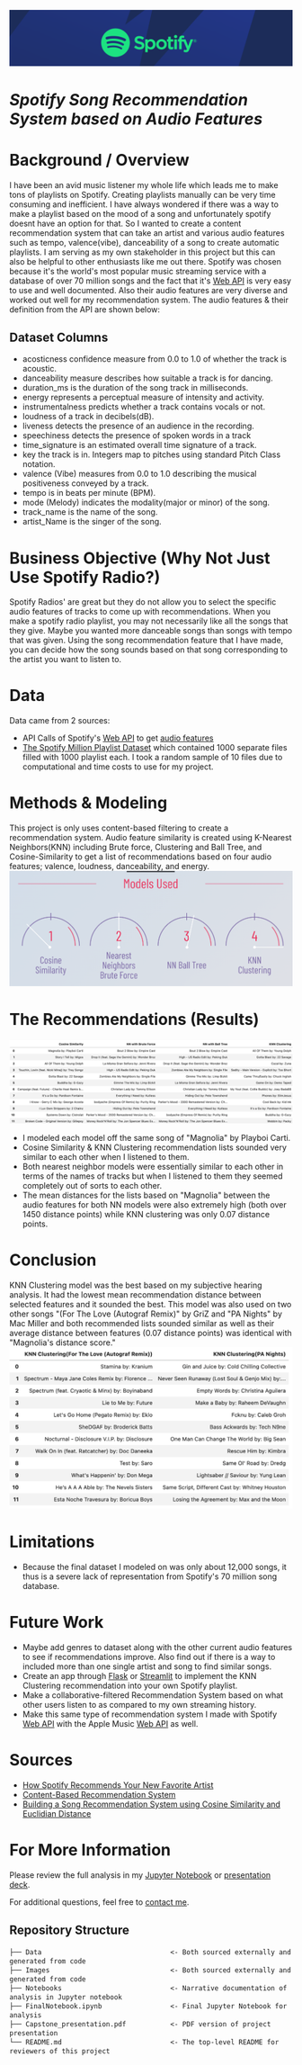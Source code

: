 ![header](./Images/usespotify.png)
# *Spotify Song Recommendation System based on Audio Features*

# Background / Overview
I have been an avid music listener my whole life which leads me to make tons of playlists on Spotify.
Creating playlists manually can be very time consuming and inefficient. I have always wondered if there was a way to make a playlist based on the mood of a song and unfortunately spotify doesnt have an option for that. So I wanted to create a content recommendation system that can take an artist and various audio features such as tempo, valence(vibe), danceability of a song to create automatic playlists. I am serving as my own stakeholder in this project but this can also be helpful to other enthusiasts like me out there. Spotify was chosen because it's the world's most popular music streaming service with a database of over 70 million songs and the fact that it's [Web API](https://developer.spotify.com/documentation/web-api/) is very easy to use and well documented. Also their audio features are very diverse and worked out well for my recommendation system. The audio features & their definition from the API are shown below:

## Dataset Columns
- acosticness confidence measure from 0.0 to 1.0 of whether the track is acoustic.
- danceability measure describes how suitable a track is for dancing.
- duration_ms is the duration of the song track in milliseconds.
- energy represents a perceptual measure of intensity and activity.
- instrumentalness predicts whether a track contains vocals or not.
- loudness of a track in decibels(dB).
- liveness detects the presence of an audience in the recording.
- speechiness detects the presence of spoken words in a track
- time_signature is an estimated overall time signature of a track.
- key the track is in. Integers map to pitches using standard Pitch Class notation.
- valence (Vibe) measures from 0.0 to 1.0 describing the musical positiveness conveyed by a track.
- tempo is in beats per minute (BPM).
- mode (Melody) indicates the modality(major or minor) of the song.
- track_name is the name of the song.
- artist_Name is the singer of the song.

# Business Objective (Why Not Just Use Spotify Radio?)
Spotify Radios' are great but they do not allow you to select the specific audio features of tracks to come up with recommendations. When you make a spotify radio playlist, you may not necessarily like all the songs that they give. Maybe you wanted more danceable songs than songs with tempo that was given. Using the song recommendation feature that I have made, you can decide how the song sounds based on that song corresponding to the artist you want to listen to.


# Data
Data came from 2 sources:
 - API Calls of Spotify's [Web API](https://developer.spotify.com/documentation/web-api/) to get [audio features](https://developer.spotify.com/documentation/web-api/reference/#/operations/get-audio-features)
 - [The Spotify Million Playlist Dataset](https://www.aicrowd.com/challenges/spotify-million-playlist-dataset-challenge) which contained 1000 separate files
 filled with 1000 playlist each. I took a random sample of 10 files due to computational and time costs to use for my project.
 

# Methods & Modeling
This project is only uses content-based filtering to create a recommendation system. Audio feature similarity is created using K-Nearest Neighbors(KNN) including Brute force, Clustering and Ball Tree, and Cosine-Similarity to get a list of recommendations based on four audio features; valence, loudness,
danceability, and energy.
![chart3](./Images/4models.png)

# The Recommendations (Results)
![chart2](./Images/updatednamemodel.png)
- I modeled each model off the same song of "Magnolia" by Playboi Carti.
- Cosine Similarity & KNN Clustering recommendation lists sounded very similar to each other when I listened to them. 
- Both nearest neighbor models were essentially similar to each other in terms of the names of tracks but when I listened to them they seemed completely out of sorts to each other. 
- The mean distances for the lists based on "Magnolia" between the audio features for both NN models were also extremely high (both over 1450 distance points) while KNN clustering was only 0.07 distance points.

# Conclusion
KNN Clustering model was the best based on my subjective hearing analysis. It had the lowest mean recommendation distance between selected features and it sounded the best. This model was also used on two other songs "(For The Love (Autograf Remix)" by GriZ and "PA Nights" by Mac Miller and both recommended lists sounded similar as well as their average distance between features (0.07 distance points) was identical with "Magnolia's distance score." 
![chart5](./Images/finalcluster.png)

# Limitations
 - Because the final dataset I modeled on was only about 12,000 songs, it thus is a severe lack of representation from Spotify's 70 million song database.
  
# Future Work
- Maybe add genres to dataset along with the other current audio features to see if recommendations improve. Also find out if there is a way to included
  more than one single artist and song to find similar songs.
- Create an app through [Flask](https://flask.palletsprojects.com/en/2.0.x/) or [Streamlit](https://streamlit.io/) to  implement the KNN Clustering recommendation into your own Spotify playlist.
- Make a collaborative-filtered Recommendation System based on what other users listen to as compared to my own streaming history.
- Make this same type of recommendation system I made with Spotify [Web API](https://developer.spotify.com/documentation/web-api/) with the Apple Music [Web API](https://developer.apple.com/documentation/applemusicapi/) as
  well.   
  
# Sources
- [How Spotify Recommends Your New Favorite Artist](https://towardsdatascience.com/how-spotify-recommends-your-new-favorite-artist-8c1850512af0)
- [Content-Based Recommendation System](https://medium.com/@bindhubalu/content-based-recommender-system-4db1b3de03e7)
- [Building a Song Recommendation System using Cosine Similarity and Euclidian Distance](https://medium.com/@mark.rethana/building-a-song-recommendation-system-using-cosine-similarity-and-euclidian-distance-748fdfc832fd)

# For More Information

Please review the full analysis in my [Jupyter Notebook](./FinalNotebook.ipynb) or [presentation deck](/Capstone_Presentation.pdf).

For additional questions, feel free to [contact me](https://www.linkedin.com/in/sumedh-bhardwaj-932767202/).

## Repository Structure
```
├── Data                                <- Both sourced externally and generated from code
├── Images                              <- Both sourced externally and generated from code
├── Notebooks                           <- Narrative documentation of analysis in Jupyter notebook
├── FinalNotebook.ipynb                 <- Final Jupyter Notebook for analysis
├── Capstone_presentation.pdf           <- PDF version of project presentation
└── README.md                           <- The top-level README for reviewers of this project
